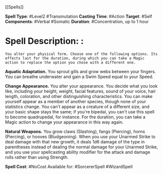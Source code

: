 [[Spells]]

**Spell Type**:  #Level2 #Transmutation
**Casting Time**: #Action
**Target**: #Self
**Components**: #Verbal #Somatic
**Duration**: #Concentration, up to 1 hour

# Spell Description: : 
	You alter your physical form. Choose one of the following options. Its effects last for the duration, during which you can take a Magic action to replace the option you chose with a different one.

**Aquatic Adaptation.**
	You sprout gills and grow webs between your fingers. You can breathe underwater and gain a Swim Speed equal to your Speed.

**Change Appearance.**
	You alter your appearance. You decide what you look like, including your height, weight, facial features, sound of your voice, hair length, coloration, and other distinguishing characteristics. You can make yourself appear as a member of another species, though none of your statistics change. You can't appear as a creature of a different size, and your basic shape stays the same; if you're bipedal, you can't use this spell to become quadrupedal, for instance. For the duration, you can take a Magic action to change your appearance in this way again.

**Natural Weapons.**
	You grow claws (Slashing), fangs (Piercing), horns (Piercing), or hooves (Bludgeoning). When you use your Unarmed Strike to deal damage with that new growth, it deals 1d6 damage of the type in parentheses instead of dealing the normal damage for your Unarmed Strike, and you use your spellcasting ability modifier for the attack and damage rolls rather than using Strength.

**Spell Cost**: #NoCost 
Available for: #SorcererSpell #WizardSpell